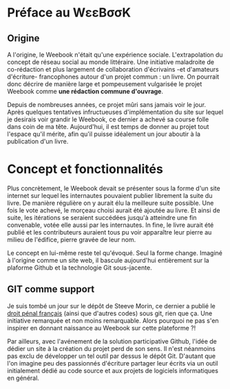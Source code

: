 # Préface au WεεBσσK

## Origine

A l'origine, le Weebook n'était qu'une expérience sociale. L'extrapolation du concept de réseau social au monde littéraire. Une initiative maladroite de co-rédaction et plus largement de collaboration d'écrivains -et d'amateurs d'écriture- francophones autour d'un projet commun : un livre. On pourrait donc décrire de manière large et pompeusement vulgarisée le projet Weebook comme **une rédaction commune d'ouvrage**.

Depuis de nombreuses années, ce projet mûri sans jamais voir le jour. Après quelques tentatives infructueuses d'implémentation du site sur lequel je desirais voir grandir le Weebook, ce dernier a achevé sa course folle dans coin de ma tête. Aujourd'hui, il est temps de donner au projet tout l'espace qu'il mérite, afin qu'il puisse idéalement un jour aboutir à la publication d'un livre.

# Concept et fonctionnalités

Plus concrètement, le Weebook devait se présenter sous la forme d'un site internet sur lequel les internautes pouvaient publier librement la suite du livre. De manière régulière on y aurait élu la meilleure suite possible. Une fois le vote achevé, le morçeau choisi aurait été ajoutée au livre. Et ainsi de suite, les itérations se seraient succédées jusqu'à atteindre une fin convenable, votée elle aussi par les internautes. In fine, le livre aurait été publié et les contributeurs auraient tous pu voir apparaître leur pierre au milieu de l'édifice, pierre gravée de leur nom.

Le concept en lui-même reste tel qu'évoqué. Seul la forme change. Imaginé à l'origine comme un site web, il bascule aujourd'hui entièrement sur la plaforme Github et la technologie Git sous-jacente.

## GIT comme support

Je suis tombé un jour sur le dépôt de Steeve Morin, ce dernier a publié le [droit pénal français](https://github.com/steeve/france.code-penal) (ainsi que d'autres codes) sous git, rien que ça. Une initiative remarquée et non moins remarquable. Alors pourquoi ne pas s'en inspirer en donnant naissance au Weebook sur cette plateforme ?!

Par ailleurs, avec l'avénement de la solution participative Github, l'idée de dédier un site à la création du projet perd de son sens. Il n'est néanmoins pas exclu de développer un tel outil par dessus le dépôt Git. D'autant que l'on imagine peu des passionnés d'écriture partager leur écrits via un outil initialement dédié au code source et aux projets de logiciels informatiques en général.
